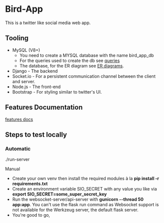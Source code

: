 # Bird-App
This is a twitter like social media web app.
## Tooling
- MySQL (V8+)
  + You need to create a MYSQL database with the name bird_app_db
  + For the queries used to create the db see [queries](https://github.com/DCWhiteSnake/Bird-App/blob/main/queries.sql "SQL queries")
  + The database, for the ER diagram see [ER diagrams](https://github.com/DCWhiteSnake/Bird-App/blob/main/EntityDiagrams.png "Entity relationship diagrams").
- Django - The backend
- Socket.io - For a persistent communication channel between the client and server.
- Node.js - The front-end
- Bootstrap - For styling similar to twitter's UI.

## Features Documentation
[features docs](https://docs.google.com/document/d/1RQ72CZiRPJc57sB8Fo55bvQZwyeNnT3A826h4QdkBfc/edit?usp=sharing "Features to be implemented")

## Steps to test locally
### Automatic
./run-server

Manual
+ Create your own venv then install the required modules à la **pip install -r requirements.txt**
+ Create an environment variable SIO_SECRET with any value you like via **export SIO_SECRET=some_super_secret_key**
+ Run the websocket-server/api-server with **gunicorn --thread 50 app:app**. You can't use the flask run command as Websocket support is not available for the Werkzeug server, the default flask server.
+ You're good to go, 